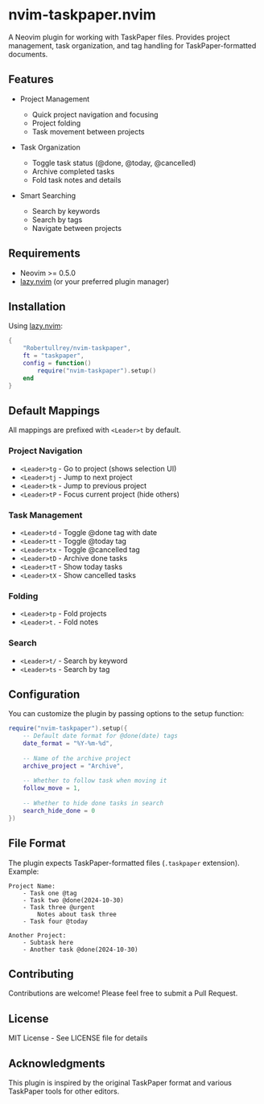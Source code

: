# nvim-taskpaper.nvim

A Neovim plugin for working with TaskPaper files. Provides project management, task organization, and tag handling for TaskPaper-formatted documents.

## Features

- Project Management
  - Quick project navigation and focusing
  - Project folding
  - Task movement between projects

- Task Organization
  - Toggle task status (@done, @today, @cancelled)
  - Archive completed tasks
  - Fold task notes and details

- Smart Searching
  - Search by keywords
  - Search by tags
  - Navigate between projects

## Requirements

- Neovim >= 0.5.0
- [lazy.nvim](https://github.com/folke/lazy.nvim) (or your preferred plugin manager)

## Installation

Using [lazy.nvim](https://github.com/folke/lazy.nvim):

```lua
{
    "Robertullrey/nvim-taskpaper",
    ft = "taskpaper",
    config = function()
        require("nvim-taskpaper").setup()
    end
}
```

## Default Mappings

All mappings are prefixed with `<Leader>t` by default.

### Project Navigation
- `<Leader>tg` - Go to project (shows selection UI)
- `<Leader>tj` - Jump to next project
- `<Leader>tk` - Jump to previous project
- `<Leader>tP` - Focus current project (hide others)

### Task Management
- `<Leader>td` - Toggle @done tag with date
- `<Leader>tt` - Toggle @today tag
- `<Leader>tx` - Toggle @cancelled tag
- `<Leader>tD` - Archive done tasks
- `<Leader>tT` - Show today tasks
- `<Leader>tX` - Show cancelled tasks

### Folding
- `<Leader>tp` - Fold projects
- `<Leader>t.` - Fold notes

### Search
- `<Leader>t/` - Search by keyword
- `<Leader>ts` - Search by tag

## Configuration

You can customize the plugin by passing options to the setup function:

```lua
require("nvim-taskpaper").setup({
    -- Default date format for @done(date) tags
    date_format = "%Y-%m-%d",
    
    -- Name of the archive project
    archive_project = "Archive",
    
    -- Whether to follow task when moving it
    follow_move = 1,
    
    -- Whether to hide done tasks in search
    search_hide_done = 0
})
```

## File Format

The plugin expects TaskPaper-formatted files (`.taskpaper` extension). Example:

```
Project Name:
    - Task one @tag
    - Task two @done(2024-10-30)
    - Task three @urgent
        Notes about task three
    - Task four @today

Another Project:
    - Subtask here
    - Another task @done(2024-10-30)
```

## Contributing

Contributions are welcome! Please feel free to submit a Pull Request.

## License

MIT License - See LICENSE file for details

## Acknowledgments

This plugin is inspired by the original TaskPaper format and various TaskPaper tools for other editors.